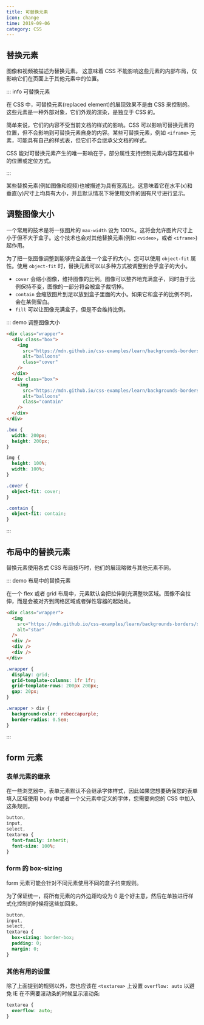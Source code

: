 ```yaml
---
title: 可替换元素
icon: change
time: 2019-09-06
category: CSS
---
```


## 替换元素

图像和视频被描述为替换元素。 这意味着 CSS 不能影响这些元素的内部布局，仅影响它们在页面上于其他元素中的位置。

::: info 可替换元素

在 CSS 中，可替换元素(replaced element)的展现效果不是由 CSS 来控制的。这些元素是一种外部对象，它们外观的渲染，是独立于 CSS 的。

简单来说，它们的内容不受当前文档的样式的影响。CSS 可以影响可替换元素的位置，但不会影响到可替换元素自身的内容。某些可替换元素，例如 `<iframe>` 元素，可能具有自己的样式表，但它们不会继承父文档的样式。

CSS 能对可替换元素产生的唯一影响在于，部分属性支持控制元素内容在其框中的位置或定位方式。

:::

某些替换元素(例如图像和视频)也被描述为具有宽高比。这意味着它在水平(x)和垂直(y)尺寸上均具有大小，并且默认情况下将使用文件的固有尺寸进行显示。

## 调整图像大小

一个常用的技术是将一张图片的 `max-width` 设为 100%。这将会允许图片尺寸上小于但不大于盒子。这个技术也会对其他替换元素(例如 `<video>`，或者 `<iframe>`)起作用。

为了把一张图像调整到能够完全盖住一个盒子的大小，您可以使用 `object-fit` 属性。使用 `object-fit` 时，替换元素可以以多种方式被调整到合乎盒子的大小。

- `cover` 会缩小图像，维持图像的比例。图像可以整齐地充满盒子，同时由于比例保持不变，图像的一部分将会被盒子裁切掉。
- `contain` 会缩放图片到足以放到盒子里面的大小。如果它和盒子的比例不同，会在某侧留白。
- `fill` 可以让图像充满盒子，但是不会维持比例。

::: demo 调整图像大小

```html
<div class="wrapper">
  <div class="box">
    <img
      src="https://mdn.github.io/css-examples/learn/backgrounds-borders/balloons.jpg"
      alt="balloons"
      class="cover"
    />
  </div>
  <div class="box">
    <img
      src="https://mdn.github.io/css-examples/learn/backgrounds-borders/balloons.jpg"
      alt="balloons"
      class="contain"
    />
  </div>
</div>
```

```css
.box {
  width: 200px;
  height: 200px;
}

img {
  height: 100%;
  width: 100%;
}

.cover {
  object-fit: cover;
}

.contain {
  object-fit: contain;
}
```

:::

## 布局中的替换元素

替换元素使用各式 CSS 布局技巧时，他们的展现略微与其他元素不同。

::: demo 布局中的替换元素

在一个 flex 或者 grid 布局中，元素默认会把拉伸到充满整块区域。图像不会拉伸，而是会被对齐到网格区域或者弹性容器的起始处。

```html
<div class="wrapper">
  <img
    src="https://mdn.github.io/css-examples/learn/backgrounds-borders/star.png"
    alt="star"
  />
  <div />
  <div />
  <div />
</div>
```

```css
.wrapper {
  display: grid;
  grid-template-columns: 1fr 1fr;
  grid-template-rows: 200px 200px;
  gap: 20px;
}

.wrapper > div {
  background-color: rebeccapurple;
  border-radius: 0.5em;
}
```

:::

## form 元素

### 表单元素的继承

在一些浏览器中，表单元素默认不会继承字体样式，因此如果您想要确保您的表单填入区域使用 body 中或者一个父元素中定义的字体，您需要向您的 CSS 中加入这条规则。

```css
button,
input,
select,
textarea {
  font-family: inherit;
  font-size: 100%;
}
```

### form 的 box-sizing

form 元素可能会针对不同元素使用不同的盒子约束规则。

为了保证统一，将所有元素的内外边距均设为 0 是个好主意，然后在单独进行样式化控制的时候将这些加回来。

```css
button,
input,
select,
textarea {
  box-sizing: border-box;
  padding: 0;
  margin: 0;
}
```

### 其他有用的设置

除了上面提到的规则以外，您也应该在 `<textarea>` 上设置 `overflow: auto` 以避免 IE 在不需要滚动条的时候显示滚动条:

```css
textarea {
  overflow: auto;
}
```
